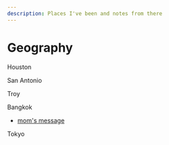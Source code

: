 ```yaml
---
description: Places I've been and notes from there
---
```


# Geography

Houston 

San Antonio

Troy 

Bangkok

* [mom's message ](https://www.youtube.com/watch?v=PIMTon7ZYQ0&)

Tokyo 





